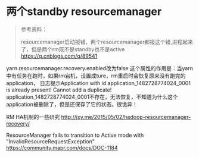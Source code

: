 # 两个standby resourcemanager

> 参考资料：
>
> resourcemanager启动报错，两个resourcemanager都报这个错,进程起来了，但是两个rm既不是standby也不是active
> <https://q.cnblogs.com/q/89541>


yarn.resourcemanager.recovery.enabled改为false
这个属性的作用是：当yarn中有任务在跑时，如果rm宕机，设置成ture，rm重启时会恢复原来没有跑完的application，
日志提示Application with id application_1482728774024_0001 is already present! Cannot add a duplicate!
application_1482728774024_0001不存在，无法恢复，不知道为什么这个application被删除了，但是还保存了它的状态。很诡异！

RM HA机制的一些研究
<http://jxy.me/2015/05/02/hadoop-resourcemanager-recovery/>

ResourceManager fails to transition to Active mode with "InvalidResourceRequestException"
<https://community.mapr.com/docs/DOC-1184>